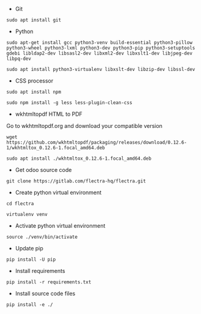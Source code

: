 * Git
```
sudo apt install git
```
* Python
```
sudo apt-get install gcc python3-venv build-essential python3-pillow python3-wheel python3-lxml python3-dev python3-pip python3-setuptools gdebi libldap2-dev libsasl2-dev libxml2-dev libxslt1-dev libjpeg-dev libpq-dev
```
```
sudo apt install python3-virtualenv libxslt-dev libzip-dev libssl-dev
```
* CSS processor
```
sudo apt install npm
```
```
sudo npm install -g less less-plugin-clean-css
```
* wkhtmltopdf HTML to PDF

Go to wkhtmltopdf.org and download your compatible version
```
wget https://github.com/wkhtmltopdf/packaging/releases/download/0.12.6-1/wkhtmltox_0.12.6-1.focal_amd64.deb
```
```
sudo apt install ./wkhtmltox_0.12.6-1.focal_amd64.deb 
```
* Get odoo source code
```
git clone https://gitlab.com/flectra-hq/flectra.git
```
* Create python virtual environment
```
cd flectra
```
```
virtualenv venv
```
* Activate python virtual environment
```
source ./venv/bin/activate
```
* Update pip
```
pip install -U pip
```
* Install requirements
```
pip install -r requirements.txt
```
* Install source code files
```
pip install -e ./
```